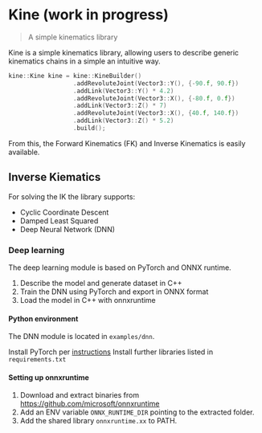 # Kine (work in progress)

>A simple kinematics library


Kine is a simple kinematics library, 
allowing users to describe generic kinematics chains in a simple an intuitive way.

```cpp
kine::Kine kine = kine::KineBuilder()
                  .addRevoluteJoint(Vector3::Y(), {-90.f, 90.f})
                  .addLink(Vector3::Y() * 4.2)
                  .addRevoluteJoint(Vector3::X(), {-80.f, 0.f})
                  .addLink(Vector3::Z() * 7)
                  .addRevoluteJoint(Vector3::X(), {40.f, 140.f})
                  .addLink(Vector3::Z() * 5.2)
                  .build();
```

From this, the Forward Kinematics (FK) and Inverse Kinematics is easily available.

## Inverse Kiematics
For solving the IK the library supports:

- Cyclic Coordinate Descent
- Damped Least Squared
- Deep Neural Network (DNN)


### Deep learning

The deep learning module is based on PyTorch and ONNX runtime.

1. Describe the model and generate dataset in C++
2. Train the DNN using PyTorch and export in ONNX format
3. Load the model in C++ with onnxruntime


#### Python environment

The DNN module is located in `examples/dnn`.

Install PyTorch per [instructions](https://pytorch.org/)
Install further libraries listed in `requirements.txt`

#### Setting up onnxruntime

1. Download and extract binaries from https://github.com/microsoft/onnxruntime 
2. Add an ENV variable `ONNX_RUNTIME_DIR` pointing to the extracted folder. 
3. Add the shared library `onnxruntime.xx` to PATH.
